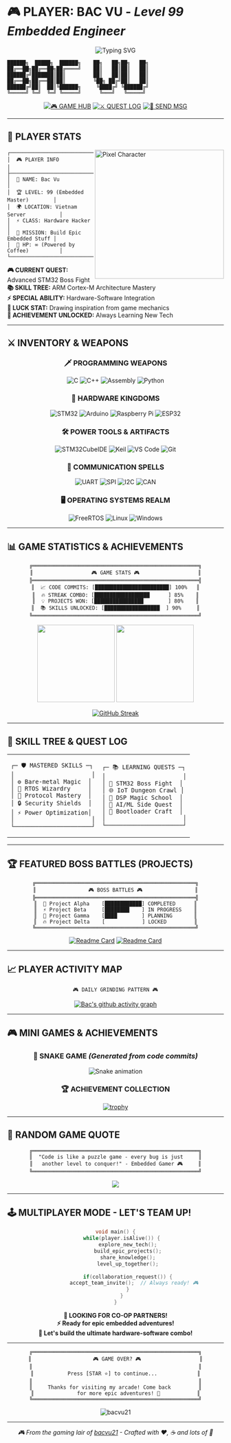 # 🎮 **PLAYER: BAC VU** - *Level 99 Embedded Engineer*

<p align="center">
  <img src="https://readme-typing-svg.herokuapp.com?font=Press+Start+2P&size=20&duration=3000&pause=1000&color=00FF41&center=true&vCenter=true&width=800&lines=LOADING...;EMBEDDED+SYSTEMS+ENGINEER;STM32+%7C+BARE-METAL+%7C+RTOS;HARDWARE+HACKER+ACTIVATED;BUILDING+THE+FUTURE...;GAME+OVER%3F+PRESS+START!" alt="Typing SVG" />
</p>

```
██████╗  █████╗  ██████╗    ██╗   ██╗██╗   ██╗
██╔══██╗██╔══██╗██╔════╝    ██║   ██║██║   ██║
██████╔╝███████║██║         ██║   ██║██║   ██║
██╔══██╗██╔══██║██║         ╚██╗ ██╔╝██║   ██║
██████╔╝██║  ██║╚██████╗     ╚████╔╝ ╚██████╔╝
╚═════╝ ╚═╝  ╚═╝ ╚═════╝      ╚═══╝   ╚═════╝ 
```

<div align="center">

[![🎮 GAME HUB](https://img.shields.io/badge/🎮_GAME_HUB-LinkedIn-00FF41?style=for-the-badge&logo=linkedin&logoColor=black)](https://www.linkedin.com/in/v%C5%A9-h%E1%BB%AFu-b%E1%BA%AFc-8a5b35215/)
[![⚔️ QUEST LOG](https://img.shields.io/badge/⚔️_QUEST_LOG-GitHub-FF0040?style=for-the-badge&logo=github&logoColor=white)](https://github.com/bacvu21)
[![📧 SEND MSG](https://img.shields.io/badge/📧_SEND_MSG-Email-FFFF00?style=for-the-badge&logo=gmail&logoColor=black)](mailto:your.email@example.com)

</div>

---

## 🎯 **PLAYER STATS**

<img align="right" alt="Pixel Character" width="300" src="https://media.giphy.com/media/f3iwJFOVOwuy7K6FFw/giphy.gif">

```ascii
┌─────────────────────────────────────────┐
│  🎮 PLAYER INFO                         │
├─────────────────────────────────────────┤
│  👤 NAME: Bac Vu                       │
│  🏆 LEVEL: 99 (Embedded Master)        │
│  🌍 LOCATION: Vietnam Server           │
│  ⚡ CLASS: Hardware Hacker             │
│  🎯 MISSION: Build Epic Embedded Stuff │
│  💖 HP: ∞ (Powered by Coffee)          │
└─────────────────────────────────────────┘
```

**🎮 CURRENT QUEST:** Advanced STM32 Boss Fight  
**📚 SKILL TREE:** ARM Cortex-M Architecture Mastery  
**⚡ SPECIAL ABILITY:** Hardware-Software Integration  
**🎲 LUCK STAT:** Drawing inspiration from game mechanics  
**🏅 ACHIEVEMENT UNLOCKED:** Always Learning New Tech  

---

## ⚔️ **INVENTORY & WEAPONS**

<div align="center">

### 🗡️ **PROGRAMMING WEAPONS**
![C](https://img.shields.io/badge/⚔️_C_SWORD-00599C?style=for-the-badge&logo=c&logoColor=white)
![C++](https://img.shields.io/badge/🛡️_C++_SHIELD-00599C?style=for-the-badge&logo=c%2B%2B&logoColor=white)
![Assembly](https://img.shields.io/badge/🗡️_ASM_BLADE-654FF0?style=for-the-badge&logo=assemblyscript&logoColor=white)
![Python](https://img.shields.io/badge/🔮_PYTHON_MAGIC-3776AB?style=for-the-badge&logo=python&logoColor=white)

### 🏰 **HARDWARE KINGDOMS**
![STM32](https://img.shields.io/badge/🏰_STM32_CASTLE-03234B?style=for-the-badge&logo=stmicroelectronics&logoColor=white)
![Arduino](https://img.shields.io/badge/🎯_ARDUINO_GUILD-00979D?style=for-the-badge&logo=arduino&logoColor=white)
![Raspberry Pi](https://img.shields.io/badge/🍓_RPI_KINGDOM-A22846?style=for-the-badge&logo=raspberry-pi&logoColor=white)
![ESP32](https://img.shields.io/badge/📡_ESP32_TOWER-E7352C?style=for-the-badge&logo=espressif&logoColor=white)

### 🛠️ **POWER TOOLS & ARTIFACTS**
![STM32CubeIDE](https://img.shields.io/badge/⚡_CUBE_HAMMER-03234B?style=for-the-badge&logo=stmicroelectronics&logoColor=white)
![Keil](https://img.shields.io/badge/🔧_KEIL_WRENCH-00599C?style=for-the-badge&logo=arm&logoColor=white)
![VS Code](https://img.shields.io/badge/💻_VSCODE_PORTAL-007ACC?style=for-the-badge&logo=visual-studio-code&logoColor=white)
![Git](https://img.shields.io/badge/🌳_GIT_TREE-F05032?style=for-the-badge&logo=git&logoColor=white)

### 📡 **COMMUNICATION SPELLS**
![UART](https://img.shields.io/badge/📞_UART_WHISPER-FF6B6B?style=for-the-badge)
![SPI](https://img.shields.io/badge/⚡_SPI_LIGHTNING-4ECDC4?style=for-the-badge)
![I2C](https://img.shields.io/badge/🔗_I2C_CHAIN-45B7D1?style=for-the-badge)
![CAN](https://img.shields.io/badge/🚀_CAN_ROCKET-96CEB4?style=for-the-badge)

### 🖥️ **OPERATING SYSTEMS REALM**
![FreeRTOS](https://img.shields.io/badge/👑_FREERTOS_CROWN-00AA55?style=for-the-badge)
![Linux](https://img.shields.io/badge/🐧_LINUX_PENGUIN-FCC624?style=for-the-badge&logo=linux&logoColor=black)
![Windows](https://img.shields.io/badge/🪟_WINDOWS_PORTAL-0078D6?style=for-the-badge&logo=windows&logoColor=white)

</div>

---

## 📊 **GAME STATISTICS & ACHIEVEMENTS**

<div align="center">

```ascii
╔══════════════════════════════════════════════════════╗
║                   🎮 GAME STATS 🎮                   ║
╠══════════════════════════════════════════════════════╣
║  📈 CODE COMMITS: [████████████████████████] 100%   ║
║  🔥 STREAK COMBO: [██████████████████      ] 85%    ║
║  💡 PROJECTS WON: [████████████████        ] 80%    ║
║  📚 SKILLS UNLOCKED: [██████████████████  ] 90%     ║
╚══════════════════════════════════════════════════════╝
```

<img height="180em" src="https://github-readme-stats.vercel.app/api?username=bacvu21&show_icons=true&theme=chartreuse-dark&include_all_commits=true&count_private=true&title_color=00FF41&text_color=00FF41&icon_color=FF0040&bg_color=0D1117&border_color=00FF41"/>
<img height="180em" src="https://github-readme-stats.vercel.app/api/top-langs/?username=bacvu21&layout=compact&langs_count=8&theme=chartreuse-dark&title_color=00FF41&text_color=00FF41&bg_color=0D1117&border_color=00FF41"/>

</div>

<div align="center">
  
[![GitHub Streak](https://streak-stats.demolab.com?user=bacvu21&theme=chartreuse-dark&background=0D1117&border=00FF41&ring=FF0040&fire=FFFF00&currStreakLabel=00FF41)](https://git.io/streak-stats)

</div>

---

## 🎯 **SKILL TREE & QUEST LOG**

<table align="center">
<tr>
<td width="50%">

```ascii
┌─ 🛡️ MASTERED SKILLS ─┐
│                      │
│ ⚙️ Bare-metal Magic  │
│ 🔄 RTOS Wizardry     │
│ 📡 Protocol Mastery  │
│ 🔒 Security Shields  │
│ ⚡ Power Optimization│
│                      │
└──────────────────────┘
```

</td>
<td width="50%">

```ascii
┌─ 📚 LEARNING QUESTS ─┐
│                      │
│ 🎯 STM32 Boss Fight  │
│ 🌐 IoT Dungeon Crawl │
│ 🔬 DSP Magic School  │
│ 🤖 AI/ML Side Quest  │
│ 🔗 Bootloader Craft  │
│                      │
└──────────────────────┘
```

</td>
</tr>
</table>

---

## 🏆 **FEATURED BOSS BATTLES (PROJECTS)**

<div align="center">

```ascii
╔════════════════════════════════════════════════════╗
║                 🎮 BOSS BATTLES 🎮                 ║
╠════════════════════════════════════════════════════╣
║  🤖 Project Alpha    [████████████] COMPLETED      ║
║  ⚡ Project Beta     [████████    ] IN PROGRESS    ║
║  🚀 Project Gamma    [████        ] PLANNING       ║
║  🔥 Project Delta    [            ] LOCKED         ║
╚════════════════════════════════════════════════════╝
```

[![Readme Card](https://github-readme-stats.vercel.app/api/pin/?username=bacvu21&repo=project1&theme=chartreuse-dark&title_color=00FF41&text_color=00FF41&bg_color=0D1117&border_color=00FF41)](https://github.com/bacvu21/project1)
[![Readme Card](https://github-readme-stats.vercel.app/api/pin/?username=bacvu21&repo=project2&theme=chartreuse-dark&title_color=00FF41&text_color=00FF41&bg_color=0D1117&border_color=00FF41)](https://github.com/bacvu21/project2)

</div>

---

## 📈 **PLAYER ACTIVITY MAP**

<div align="center">

```ascii
🎮 DAILY GRINDING PATTERN 🎮
```
  
[![Bac's github activity graph](https://github-readme-activity-graph.vercel.app/graph?username=bacvu21&theme=green&bg_color=0d1117&color=00ff41&line=ff0040&point=ffff00&area=true&hide_border=true)](https://github.com/bacvu21)

</div>

---

## 🎮 **MINI GAMES & ACHIEVEMENTS**

<div align="center">

### 🐍 **SNAKE GAME** *(Generated from code commits)*
![Snake animation](https://github.com/bacvu21/bacvu21/blob/output/github-contribution-grid-snake.svg)

### 🏆 **ACHIEVEMENT COLLECTION**
[![trophy](https://github-profile-trophy.vercel.app/?username=bacvu21&theme=matrix&column=7&margin-w=10&no-bg=true&no-frame=true)](https://github.com/bacvu21)

</div>

---

## 💬 **RANDOM GAME QUOTE**

<div align="center">

```ascii
╔══════════════════════════════════════════════════════╗
║  "Code is like a puzzle game - every bug is just     ║
║   another level to conquer!" - Embedded Gamer 🎮     ║
╚══════════════════════════════════════════════════════╝
```

![](https://quotes-github-readme.vercel.app/api?type=horizontal&theme=dark&quote=The%20best%20error%20message%20is%20the%20one%20that%20never%20shows%20up&author=Thomas%20Fuchs)

</div>

---

## 🕹️ **MULTIPLAYER MODE - LET'S TEAM UP!**

<div align="center">

```c
void main() {
    while(player.isAlive()) {
        explore_new_tech();
        build_epic_projects();
        share_knowledge();
        level_up_together();
        
        if(collaboration_request()) {
            accept_team_invite();  // Always ready! 🎮
        }
    }
}
```

**🎯 LOOKING FOR CO-OP PARTNERS!**  
**⚡ Ready for epic embedded adventures!**  
**🚀 Let's build the ultimate hardware-software combo!**

---

```ascii
╔══════════════════════════════════════════════════════╗
║                    🎮 GAME OVER? 🎮                   ║
║                                                      ║
║           Press [STAR ⭐] to continue...             ║
║                                                      ║
║     Thanks for visiting my arcade! Come back         ║
║              for more epic adventures! 🚀            ║
╚══════════════════════════════════════════════════════╝
```

<img src="https://komarev.com/ghpvc/?username=bacvu21&label=Players%20Visited&color=brightgreen&style=for-the-badge" alt="bacvu21" />

</div>

---

<div align="center">
  <i>🎮 From the gaming lair of <a href="https://github.com/bacvu21">bacvu21</a> - Crafted with ❤️, ☕ and lots of 🎯</i>
</div>
